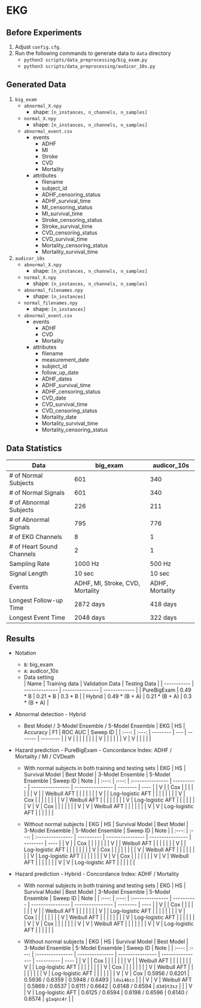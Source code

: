 # EKG

## Before Experiments
1. Adjust `config.cfg`.
1. Run the following commands to generate data to `data` directory
    * `python3 scripts/data_preprocessing/big_exam.py`
    * `python3 scripts/data_preprocessing/audicor_10s.py`

## Generated Data
1. `big_exam`
    * `abnormal_X.npy`
        * shape: `[n_instances, n_channels, n_samples]`
    * `normal_X.npy`
        * shape: `[n_instances, n_channels, n_samples]`
    * `abnormal_event.csv`
        * events
            * ADHF
            * MI
            * Stroke
            * CVD
            * Mortality
        * attributes
            * filename
            * subject_id
            * ADHF_censoring_status
            * ADHF_survival_time
            * MI_censoring_status
            * MI_survival_time
            * Stroke_censoring_status
            * Stroke_survival_time
            * CVD_censoring_status
            * CVD_survival_time
            * Mortality_censoring_status
            * Mortality_survival_time
2. `audicor_10s`
    * `abnormal_X.npy`
        * shape: `[n_instances, n_channels, n_samples]`
    * `normal_X.npy`
        * shape: `[n_instances, n_channels, n_samples]`
    * `abnormal_filenames.npy`
        * shape: `[n_instances]`
    * `normal_filenames.npy`
        * shape: `[n_instances]`
    * `abnormal_event.csv`
        * events
            * ADHF
            * CVD
            * Mortality
        * attributes
            * filename
            * measurement_date
            * subject_id
            * follow_up_date
            * ADHF_dates
            * ADHF_survival_time
            * ADHF_censoring_status
            * CVD_date
            * CVD_survival_time
            * CVD_censoring_status
            * Mortality_date
            * Mortality_survival_time
            * Mortality_censoring_status

## Data Statistics
| Data                      	| big_exam                         	| audicor_10s     	|
|---------------------------	|----------------------------------	|-----------------	|
| # of Normal Subjects      	| 601                              	| 340              	|
| # of Normal Signals       	| 601                              	| 340              	|
| # of Abnormal Subjects    	| 226                              	| 211             	|
| # of Abnormal Signals     	| 795                             	| 776            	|
| # of EKG Channels         	| 8                                	| 1               	|
| # of Heart Sound Channels 	| 2                                	| 1               	|
| Sampling Rate             	| 1000 Hz                          	| 500 Hz          	|
| Signal Length             	| 10 sec                           	| 10 sec          	|
| Events                    	| ADHF, MI, Stroke, CVD, Mortality 	| ADHF, Mortality 	|
| Longest Follow-up Time    	| 2872 days                        	| 418 days        	|
| Longest Event Time    	    | 2048 days                         | 322 days         	|

## Results
* Notation
    * `B`: big_exam
    * `A`: audicor_10s
    * Data setting      
        | Name        | Training data  | Validation Data | Testing Data  |
        | ----------- | -------------- | --------------- | ------------- |
        | PureBigExam | 0.49 * B       | 0.21 * B        | 0.3 * B       |
        | Hybrid      | 0.49 * (B + A) | 0.21 * (B + A)  | 0.3 * (B + A) |

* Abnormal detection - Hybrid
    * Best Model / 3-Model Ensemble / 5-Model Ensemble
        |  EKG  |  HS   | Accuracy | F1  | ROC AUC | Sweep ID |
        | :---: | :---: | -------- | --- | ------- | -------- |
        |   V   |       |          |     |         |          |
        |       |   V   |          |     |         |          |
        |   V   |   V   |          |     |         |          |

* Hazard prediction - PureBigExam - Concordance Index: ADHF / Mortality / MI / CVDeath
    * With normal subjects in both training and testing sets
        |  EKG  |  HS   | Survival Model   | Best Model | 3-Model Ensemble | 5-Model Ensemble | Sweep ID | Note |
        | :---: | :---: | :--------------- | ---------- | ---------------- | ---------------- | -------- | ---- |
        |   V   |       | Cox              |            |                  |                  |          |      |
        |   V   |       | Weibull AFT      |            |                  |                  |          |      |
        |   V   |       | Log-logistic AFT |            |                  |                  |          |      |
        |       |   V   | Cox              |            |                  |                  |          |      |
        |       |   V   | Weibull AFT      |            |                  |                  |          |      |
        |       |   V   | Log-logistic AFT |            |                  |                  |          |      |
        |   V   |   V   | Cox              |            |                  |                  |          |      |
        |   V   |   V   | Weibull AFT      |            |                  |                  |          |      |
        |   V   |   V   | Log-logistic AFT |            |                  |                  |          |      |

    * Without normal subjects
        |  EKG  |  HS   | Survival Model   | Best Model | 3-Model Ensemble | 5-Model Ensemble | Sweep ID | Note |
        | :---: | :---: | :--------------- | ---------- | ---------------- | ---------------- | -------- | ---- |
        |   V   |       | Cox              |            |                  |                  |          |      |
        |   V   |       | Weibull AFT      |            |                  |                  |          |      |
        |   V   |       | Log-logistic AFT |            |                  |                  |          |      |
        |       |   V   | Cox              |            |                  |                  |          |      |
        |       |   V   | Weibull AFT      |            |                  |                  |          |      |
        |       |   V   | Log-logistic AFT |            |                  |                  |          |      |
        |   V   |   V   | Cox              |            |                  |                  |          |      |
        |   V   |   V   | Weibull AFT      |            |                  |                  |          |      |
        |   V   |   V   | Log-logistic AFT |            |                  |                  |          |      |


* Hazard prediction - Hybrid - Concordance Index: ADHF / Mortality
    * With normal subjects in both training and testing sets
        |  EKG  |  HS   | Survival Model   | Best Model | 3-Model Ensemble | 5-Model Ensemble | Sweep ID | Note |
        | :---: | :---: | :--------------- | ---------- | ---------------- | ---------------- | -------- | ---- |
        |   V   |       | Cox              |            |                  |                  |          |      |
        |   V   |       | Weibull AFT      |            |                  |                  |          |      |
        |   V   |       | Log-logistic AFT |            |                  |                  |          |      |
        |       |   V   | Cox              |            |                  |                  |          |      |
        |       |   V   | Weibull AFT      |            |                  |                  |          |      |
        |       |   V   | Log-logistic AFT |            |                  |                  |          |      |
        |   V   |   V   | Cox              |            |                  |                  |          |      |
        |   V   |   V   | Weibull AFT      |            |                  |                  |          |      |
        |   V   |   V   | Log-logistic AFT |            |                  |                  |          |      |
        
    * Without normal subjects
        |  EKG  |  HS   | Survival Model   | Best Model      | 3-Model Ensemble | 5-Model Ensemble | Sweep ID   | Note |
        | :---: | :---: | :--------------- | --------------- | ---------------- | ---------------- | ---------- | ---- |
        |   V   |       | Cox              |                 |                  |                  |            |      |
        |   V   |       | Weibull AFT      |                 |                  |                  |            |      |
        |   V   |       | Log-logistic AFT |                 |                  |                  |            |      |
        |       |   V   | Cox              |                 |                  |                  |            |      |
        |       |   V   | Weibull AFT      |                 |                  |                  |            |      |
        |       |   V   | Log-logistic AFT |                 |                  |                  |            |      |
        |   V   |   V   | Cox              | 0.5956 / 0.6201 | 0.5936 / 0.6359  | 0.5948 / 0.6493  | `ldui46cc` |      |
        |   V   |   V   | Weibull AFT      | 0.5869 / 0.6537 | 0.6111 / 0.6642  | 0.6148 / 0.6594  | `d345t3sz` |      |
        |   V   |   V   | Log-logistic AFT | 0.6125 / 0.6594 | 0.6198 / 0.6596  | 0.6140 / 0.6574  | `g1aqnc4r` |      |